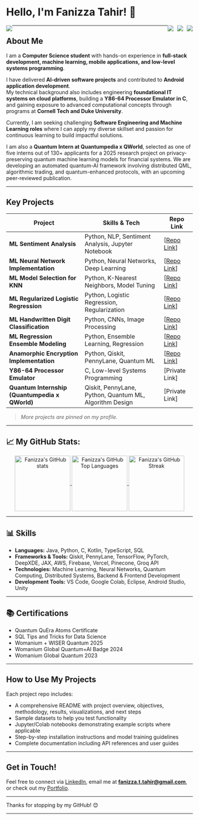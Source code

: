 # Hello, I'm Fanizza Tahir! 👋

<div>
  <span style="float: left">
    <a href="https://www.linkedin.com/in/fttahir" target="_blank">
      <img src="https://img.shields.io/badge/-LinkedIn-0072b1?&style=for-the-badge&logo=linkedin&logoColor=white" />
    </a>
  </span>
  <span style="float: right">
    <a href="mailto:fanizza.t.tahir@gmail.com" target="_blank">
      <img src="https://img.shields.io/badge/-Email-D14836?&style=for-the-badge&logo=gmail&logoColor=white" />
    </a>
  </span>
  <span style="float: right; margin-right: 10px;">
    <a href="https://docs.google.com/document/d/1FTG1boxRjpzaqHuR-55dgd6zeMj0oTlqT0yUH6hQZpE/edit?usp=sharing" target="_blank">
      <img src="https://img.shields.io/badge/-Resume-f2336f?&style=for-the-badge&logoColor=white" />
    </a>
  </span>
  <span style="float: right; margin-right: 10px;">
    <a href="https://fttahir.com/" target="_blank">
      <img src="https://img.shields.io/badge/-Portfolio-brown?&style=for-the-badge&logoColor=white" />
    </a>
  </span>
</div>

---

## About Me

I am a **Computer Science student** with hands-on experience in **full-stack development, machine learning, mobile applications, and low-level systems programming**. 

I have delivered **AI-driven software projects** and contributed to **Android application development**.  
My technical background also includes engineering **foundational IT systems on cloud platforms**, building a **Y86-64 Processor Emulator in C**, and gaining exposure to advanced computational concepts through programs at **Cornell Tech and Duke University**.  

Currently, I am seeking challenging **Software Engineering and Machine Learning roles** where I can apply my diverse skillset and passion for continuous learning to build impactful solutions.

I am also a **Quantum Intern at Quantumpedia x QWorld**, selected as one of five interns out of 130+ applicants for a 2025 research project on privacy-preserving quantum machine learning models for financial systems. We are developing an automated quantum-AI framework involving distributed QML, algorithmic trading, and quantum-enhanced protocols, with an upcoming peer-reviewed publication.

---

## Key Projects

| Project                                      | Skills & Tech                                     | Repo Link                    |
|----------------------------------------------|-------------------------------------------------|------------------------------|
| **ML Sentiment Analysis**                     | Python, NLP, Sentiment Analysis, Jupyter Notebook | [[Repo Link](https://github.com/axzhir/ML-Sentiment-Analysis)]                  |
| **ML Neural Network Implementation**          | Python, Neural Networks, Deep Learning           | [[Repo Link](https://github.com/axzhir/ml-neural-network-implementation)]                  |
| **ML Model Selection for KNN**                 | Python, K-Nearest Neighbors, Model Tuning        | [[Repo Link](https://github.com/axzhir/ML-Model-Selection-for-KNN)]                  |
| **ML Regularized Logistic Regression**         | Python, Logistic Regression, Regularization      | [[Repo Link](https://github.com/axzhir/ml-regularized-logical-regression)]                  |
| **ML Handwritten Digit Classification**          | Python, CNNs, Image Processing                     | [[Repo Link](https://github.com/axzhir/ML-Handwritten-Digit-Classification)]                  |
| **ML Regression Ensemble Modeling**               | Python, Ensemble Learning, Regression              | [[Repo Link](https://github.com/axzhir/ML-Regression-Ensemble-Modeling)]                  |
| **Anamorphic Encryption Implementation**               | Python, Qiskit, PennyLane, Quantum ML              | [[Repo Link](https://github.com/axzhir/Anamorphic-Encryption-Implementation)]                  |
| **Y86-64 Processor Emulator**                     | C, Low-level Systems Programming                    | [Private Link]                  |
| **Quantum Internship (Quantumpedia x QWorld)**   | Qiskit, PennyLane, Python, Quantum ML, Algorithm Design | [Private Link]                        |

> *More projects are pinned on my profile.*

---

## 📈 My GitHub Stats:
<p align="center">
  <a href="https://github.com/axzhir/">
    <img height="150em" align="center" src="https://github-readme-stats.vercel.app/api?username=axzhir&show_icons=true&locale=en" alt="Fanizza's GitHub stats" />
  </a> 
  
  <a href="https://github.com/axzhir/">
    <img height="150em" align="center" src="https://github-readme-stats.vercel.app/api/top-langs/?username=axzhir&layout=compact&langs_count=8&locale=en&exclude_repo=CMTT-LID" alt="Fanizza's GitHub Top Languages"/>
  </a>
  
  <a href="https://github.com/axzhir/">
    <img height="150em" align="center" src="https://github-readme-streak-stats.herokuapp.com/?user=axzhir&locale=en&date_format=d%20F,%20Y" alt="Fanizza's GitHub Streak" />
  </a>
</p>

---

## 📊 Skills

- **Languages:** Java, Python, C, Kotlin, TypeScript, SQL  
- **Frameworks & Tools:** Qiskit, PennyLane, TensorFlow, PyTorch, DeepXDE, JAX, AWS, Firebase, Vercel, Pinecone, Groq API  
- **Technologies:** Machine Learning, Neural Networks, Quantum Computing, Distributed Systems, Backend & Frontend Development  
- **Development Tools:** VS Code, Google Colab, Eclipse, Android Studio, Unity

---

## 📚 Certifications

- Quantum QuEra Atoms Certificate  
- SQL Tips and Tricks for Data Science
- Womanium + WISER Quantum 2025
- Womanium Global Quantum+AI Badge 2024  
- Womanium Global Quantum 2023

---

## How to Use My Projects

Each project repo includes:  
- A comprehensive README with project overview, objectives, methodology, results, visualizations, and next steps  
- Sample datasets to help you test functionality  
- Jupyter/Colab notebooks demonstrating example scripts where applicable  
- Step-by-step installation instructions and model training guidelines  
- Complete documentation including API references and user guides

---

## Get in Touch!

Feel free to connect via [LinkedIn](https://www.linkedin.com/in/fttahir), email me at **fanizza.t.tahir@gmail.com**, or check out my [Portfolio](https://fttahir.com/).

---

Thanks for stopping by my GitHub! 😊

---

